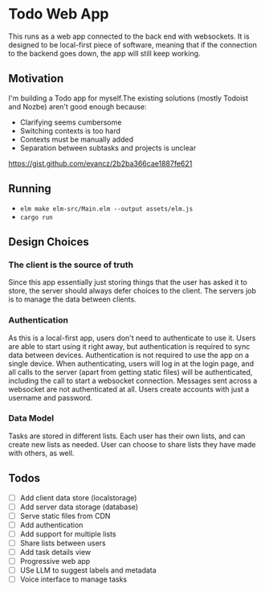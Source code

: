 # Todo Web App

This runs as a web app connected to the back end with websockets.
It is designed to be local-first piece of software, meaning that if the connection to the backend goes down, the app will still keep working.

## Motivation

I'm building a Todo app for myself.The existing solutions (mostly Todoist and Nozbe) aren't good enough because:

- Clarifying seems cumbersome
- Switching contexts is too hard
- Contexts must be manually added
- Separation between subtasks and projects is unclear

https://gist.github.com/evancz/2b2ba366cae1887fe621

## Running

- `elm make elm-src/Main.elm --output assets/elm.js`
- `cargo run`

## Design Choices

### The client is the source of truth

Since this app essentially just storing things that the user has asked it to store, the server should always defer choices to the client.
The servers job is to manage the data between clients.

### Authentication

As this is a local-first app, users don't need to authenticate to use it.
Users are able to start using it right away, but authentication is required to sync data between devices.
Authentication is not required to use the app on a single device.
When authenticating, users will log in at the login page, and all calls to the server (apart from getting static files) will be authenticated, including the call to start a websocket connection.
Messages sent across a websocket are not authenticated at all.
Users create accounts with just a username and password.


### Data Model

Tasks are stored in different lists.
Each user has their own lists, and can create new lists as needed.
User can choose to share lists they have made with others, as well.

## Todos

- [ ] Add client data store (localstorage)
- [ ] Add server data storage (database)
- [ ] Serve static files from CDN
- [ ] Add authentication
- [ ] Add support for multiple lists
- [ ] Share lists between users
- [ ] Add task details view
- [ ] Progressive web app
- [ ] USe LLM to suggest labels and metadata
- [ ] Voice interface to manage tasks
